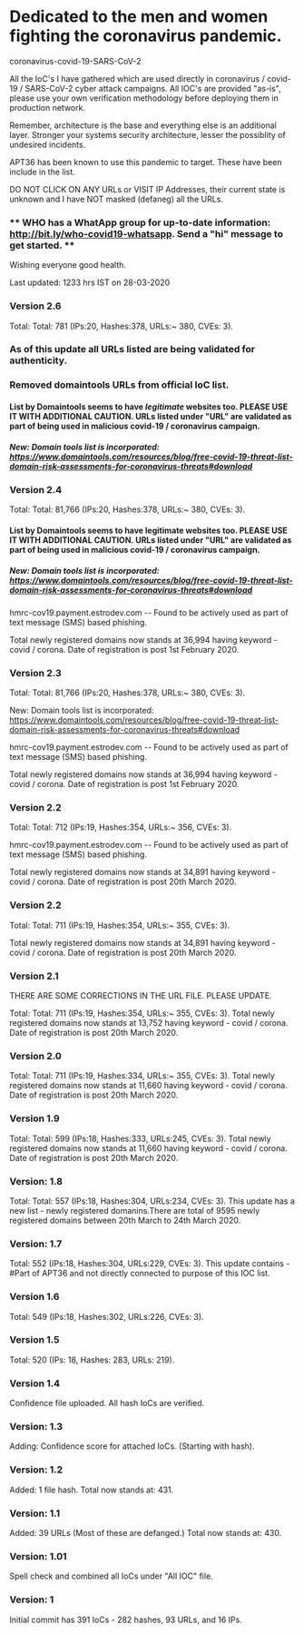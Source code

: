 # Dedicated to the men and women fighting the coronavirus pandemic.

coronavirus-covid-19-SARS-CoV-2

All the IoC's I have gathered which are used directly in coronavirus / covid-19 / SARS-CoV-2 cyber attack campaigns. All IOC's are provided "as-is", please use your own verification methodology before deploying them in production network.

Remember, architecture is the base and everything else is an additional layer. Stronger your systems security architecture, lesser the possiblity of undesired incidents.

APT36 has been known to use this pandemic to target. These have been include in the list.

DO NOT CLICK  ON ANY URLs or VISIT IP Addresses, their current state is unknown and I have NOT masked (defaneg) all the URLs.

### ** WHO has a WhatApp group for up-to-date information: http://bit.ly/who-covid19-whatsapp. Send a "hi" message to get started. **

Wishing everyone good health.

Last updated: 1233 hrs IST on 28-03-2020



### Version 2.6
Total: Total: 781 (IPs:20, Hashes:378, URLs:~ 380, CVEs: 3).

### As of this update all URLs listed are being validated for authenticity.

### Removed domaintools URLs from official IoC list. 

#### List by Domaintools seems to have *legitimate* websites too. PLEASE USE IT WITH ADDITIONAL CAUTION. URLs listed under "URL" are validated as part of being used in malicious covid-19 / coronavirus campaign.
##### New: Domain tools list is incorporated: https://www.domaintools.com/resources/blog/free-covid-19-threat-list-domain-risk-assessments-for-coronavirus-threats#download

### Version 2.4
Total: Total: 81,766 (IPs:20, Hashes:378, URLs:~ 380, CVEs: 3).

#### List by Domaintools seems to have legitimate websites too. PLEASE USE IT WITH ADDITIONAL CAUTION. URLs listed under "URL" are validated as part of being used in malicious covid-19 / coronavirus campaign.
##### New: Domain tools list is incorporated: https://www.domaintools.com/resources/blog/free-covid-19-threat-list-domain-risk-assessments-for-coronavirus-threats#download

hmrc-cov19.payment.estrodev.com -- Found to be actively used as part of text message (SMS) based phishing.

Total newly registered domains now stands at 36,994 having keyword - covid / corona. Date of registration is post 1st February 2020.

### Version 2.3
Total: Total: 81,766 (IPs:20, Hashes:378, URLs:~ 380, CVEs: 3).

New: Domain tools list is incorporated: https://www.domaintools.com/resources/blog/free-covid-19-threat-list-domain-risk-assessments-for-coronavirus-threats#download

hmrc-cov19.payment.estrodev.com -- Found to be actively used as part of text message (SMS) based phishing.

Total newly registered domains now stands at 36,994 having keyword - covid / corona. Date of registration is post 1st February 2020.

### Version 2.2
Total: Total: 712 (IPs:19, Hashes:354, URLs:~ 356, CVEs: 3).

hmrc-cov19.payment.estrodev.com -- Found to be actively used as part of text message (SMS) based phishing.

Total newly registered domains now stands at 34,891 having keyword - covid / corona. Date of registration is post 20th March 2020.


### Version 2.2
Total: Total: 711 (IPs:19, Hashes:354, URLs:~ 355, CVEs: 3).

Total newly registered domains now stands at 34,891 having keyword - covid / corona. Date of registration is post 20th March 2020.

### Version 2.1
THERE ARE SOME CORRECTIONS IN THE URL FILE. PLEASE UPDATE.

Total: Total: 711 (IPs:19, Hashes:354, URLs:~ 355, CVEs: 3). Total newly registered domains now stands at 13,752 having keyword - covid / corona. Date of registration is post 20th March 2020.

### Version 2.0
Total: Total: 711 (IPs:19, Hashes:334, URLs:~ 355, CVEs: 3). Total newly registered domains now stands at 11,660 having keyword - covid / corona. Date of registration is post 20th March 2020.

### Version 1.9
Total: Total: 599 (IPs:18, Hashes:333, URLs:245, CVEs: 3). Total newly registered domains now stands at 11,660 having keyword - covid / corona. Date of registration is post 20th March 2020.

### Version: 1.8
Total: Total: 557 (IPs:18, Hashes:304, URLs:234, CVEs: 3). This update has a new list - newly registered domanins.There are total of 9595 newly registered domains between 20th March to 24th March 2020.

### Version: 1.7
Total: 552 (IPs:18, Hashes:304, URLs:229, CVEs: 3). This update contains - #Part of APT36 and not directly connected to purpose of this IOC list.

### Version 1.6
Total: 549 (IPs:18, Hashes:302, URLs:226, CVEs: 3).

### Version 1.5
Total: 520 (IPs: 18, Hashes: 283, URLs: 219).

### Version 1.4
Confidence file uploaded. All hash IoCs are verified.

### Version: 1.3
Adding: Confidence score for attached IoCs. (Starting with hash).

### Version: 1.2
Added: 1 file hash. Total now stands at: 431.

### Version: 1.1
Added: 39 URLs (Most of these are defanged.) Total now stands at: 430.

### Version: 1.01
Spell check and combined all IoCs under "All IOC" file.

### Version: 1
Initial commit has 391 IoCs - 282 hashes, 93 URLs, and 16 IPs.